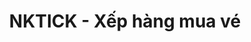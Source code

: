 ---
layout: post
title:  "NKTICK - Xếp hàng mua vé"
categories: [dp]
code: NKTICK
src: NKTICK.cpp
---